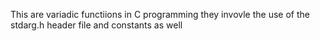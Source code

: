This are variadic functiions in C programming
they invovle the use of the stdarg.h header file and constants as well
